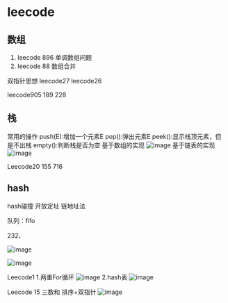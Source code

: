 # leecode
## 数组
1. leecode 896 单调数组问题
2. leecode 88 数组合并

双指针思想
leecode27
leecode26

leecode905
189 228

## 栈

常用的操作
push(E):增加一个元素E
pop():弹出元素E
peek():显示栈顶元素，但是不出栈
empty():判断栈是否为空
基于数组的实现
![image](https://github.com/JutDo/leecode/assets/96477803/e7dfb745-dc87-4410-933b-72fa150305f5)
基于链表的实现
![image](https://github.com/JutDo/leecode/assets/96477803/7f1b7439-6f4b-42c8-b7ea-58ebf267c629)

Leecode20
155 716



## hash
hash碰撞
开放定址
链地址法

队列：fifo

232、

![image](https://github.com/JutDo/leecode/assets/96477803/66ef4693-6d13-4604-bfa7-30c96e8cfc21)

![image](https://github.com/JutDo/leecode/assets/96477803/60378564-b7a7-4887-b7ed-55224bb540a9)

Leecode1
1.两重For循环
![image](https://github.com/JutDo/leecode/assets/96477803/f10fc1a3-b74c-499a-8527-012f8bded06b)
2.hash表
![image](https://github.com/JutDo/leecode/assets/96477803/1227ceab-61f3-4f06-9bbf-259dcf542e90)

Leecode 15 三数和
排序+双指针
![image](https://github.com/JutDo/leecode/assets/96477803/6cc5ab4a-7abc-41c5-8c3b-9f5d6a79c00b)






